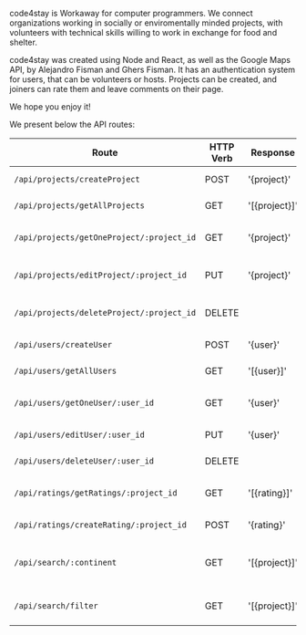 code4stay is Workaway for computer programmers. We connect organizations working in socially or enviromentally minded projects, with volunteers with technical skills willing to work in exchange for food and shelter.

code4stay was created using Node and React, as well as the Google Maps API, by Alejandro Fisman and Ghers Fisman. It has an authentication system for users, that can be volunteers or hosts. Projects can be created, and joiners can rate them and leave comments on their page.

We hope you enjoy it!


We present below the API routes:

| Route                         | HTTP Verb     |Response| Description                     |
| -----------                   | -----------   | ------ |-----------                     |
| `/api/projects/createProject`              |     POST      |'{project}'| Create a new project            |
| `/api/projects/getAllProjects`             |     GET       |'[{project}]'|List of all projects            |
| `/api/projects/getOneProject/:project_id`  |     GET       |'{project}'|Details of a specific project   |   
| `/api/projects/editProject/:project_id`    |     PUT       |'{project}'|Update a specific project       |   
| `/api/projects/deleteProject/:project_id`  |     DELETE    |        |Delete a specific project       |   
| `/api/users/createUser`                 |     POST      |'{user}'|Create a new user                  |
| `/api/users/getAllUsers`                |     GET       |'[{user}]'|List of all users                | 
| `/api/users/getOneUser/:user_id`        |     GET       |'{user}'|Details of a specific user         | 
| `/api/users/editUser/:user_id`          |     PUT       |'{user}'|Edit a new user                    |    
| `/api/users/deleteUser/:user_id`        |     DELETE    |        |Delete a new user                  |   
| `/api/ratings/getRatings/:project_id`   |     GET       |'[{rating}]'|gets Ratings for project       |
| `/api/ratings/createRating/:project_id` |     POST      |'{rating}'|Create a new rating              |
| `/api/search/:continent`               |     GET       |'[{project}]'|gets projects from continent  |
| `/api/search/filter`                   |     GET       |'[{project}]'|Filters projects by name      |


